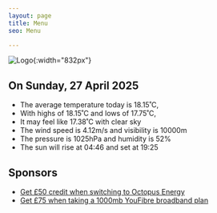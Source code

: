 ```yaml
---
layout: page
title: Menu
seo: Menu

---
```


![Logo](/images/logo.jpg){:width="832px"}

<!-- weather_marker starts -->
## On Sunday, 27 April 2025

- The average temperature today is 18.15˚C,
- With highs of 18.15˚C and lows of 17.75˚C,
- It may feel like 17.38˚C with clear sky
- The wind speed is 4.12m/s and visibility is 10000m
- The pressure is 1025hPa and humidity is 52%
- The sun will rise at 04:46 and set at 19:25

<!-- weather_marker ends -->

## Sponsors

- [Get £50 credit when switching to Octopus Energy](https://bit.ly/3oD1nnS)
- [Get £75 when taking a 1000mb YouFibre broadband plan](https://aklam.io/91zWhU?)
